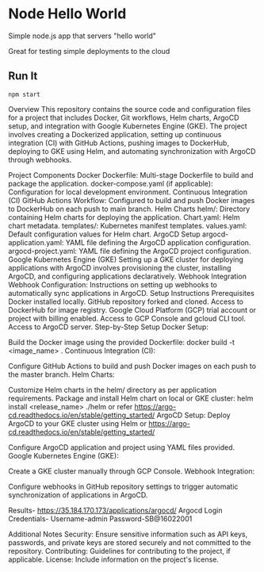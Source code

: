 # Node Hello World

Simple node.js app that servers "hello world"

Great for testing simple deployments to the cloud

## Run It

`npm start`

Overview
This repository contains the source code and configuration files for a project that includes Docker, Git workflows, Helm charts, ArgoCD setup, and integration with Google Kubernetes Engine (GKE). The project involves creating a Dockerized application, setting up continuous integration (CI) with GitHub Actions, pushing images to DockerHub, deploying to GKE using Helm, and automating synchronization with ArgoCD through webhooks.

Project Components
Docker
Dockerfile: Multi-stage Dockerfile to build and package the application.
docker-compose.yaml (if applicable): Configuration for local development environment.
Continuous Integration (CI)
GitHub Actions Workflow: Configured to build and push Docker images to DockerHub on each push to main branch.
Helm Charts
helm/: Directory containing Helm charts for deploying the application.
Chart.yaml: Helm chart metadata.
templates/: Kubernetes manifest templates.
values.yaml: Default configuration values for Helm chart.
ArgoCD Setup
argocd-application.yaml: YAML file defining the ArgoCD application configuration.
argocd-project.yaml: YAML file defining the ArgoCD project configuration.
Google Kubernetes Engine (GKE)
Setting up a GKE cluster for deploying applications with ArgoCD involves provisioning the cluster, installing ArgoCD, and configuring applications declaratively.
Webhook Integration
Webhook Configuration: Instructions on setting up webhooks to automatically sync applications in ArgoCD.
Setup Instructions
Prerequisites
Docker installed locally.
GitHub repository forked and cloned.
Access to DockerHub for image registry.
Google Cloud Platform (GCP) trial account or project with billing enabled.
Access to GCP Console and gcloud CLI tool.
Access to ArgoCD server.
Step-by-Step Setup
Docker Setup:

Build the Docker image using the provided Dockerfile:
docker build -t <image_name> .
Continuous Integration (CI):

Configure GitHub Actions to build and push Docker images on each push to the master branch.
Helm Charts:

Customize Helm charts in the helm/ directory as per application requirements.
Package and install Helm chart on local or GKE cluster:
helm install <release_name> ./helm or refer https://argo-cd.readthedocs.io/en/stable/getting_started/
ArgoCD Setup:
Deploy ArgoCD to your GKE cluster using Helm or https://argo-cd.readthedocs.io/en/stable/getting_started/

Configure ArgoCD application and project using YAML files provided.
Google Kubernetes Engine (GKE):

Create a GKE cluster manually through GCP Console.
Webhook Integration:

Configure webhooks in GitHub repository settings to trigger automatic synchronization of applications in ArgoCD.

Results-
https://35.184.170.173/applications/argocd/
Argocd Login Credentials-
Username-admin
Password-SB@16022001


Additional Notes
Security: Ensure sensitive information such as API keys, passwords, and private keys are stored securely and not committed to the repository.
Contributing: Guidelines for contributing to the project, if applicable.
License: Include information on the project's license.
